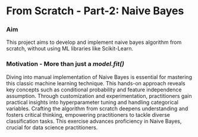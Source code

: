 # From Scratch - Part-2: Naive Bayes

### Aim
This project aims to develop and implement naive bayes algorithm from scratch, without using ML libraries like Scikit-Learn.


### Motivation - More than just a *model.fit()*
Diving into manual implementation of Naive Bayes is essential for mastering this classic machine learning technique. This hands-on approach reveals key concepts such as conditional probability and feature independence assumption. Through customization and experimentation, practitioners gain practical insights into hyperparameter tuning and handling categorical variables. Crafting the algorithm from scratch deepens understanding and fosters critical thinking, empowering practitioners to tackle diverse classification tasks. This exercise advances proficiency in Naive Bayes, crucial for data science practitioners.
